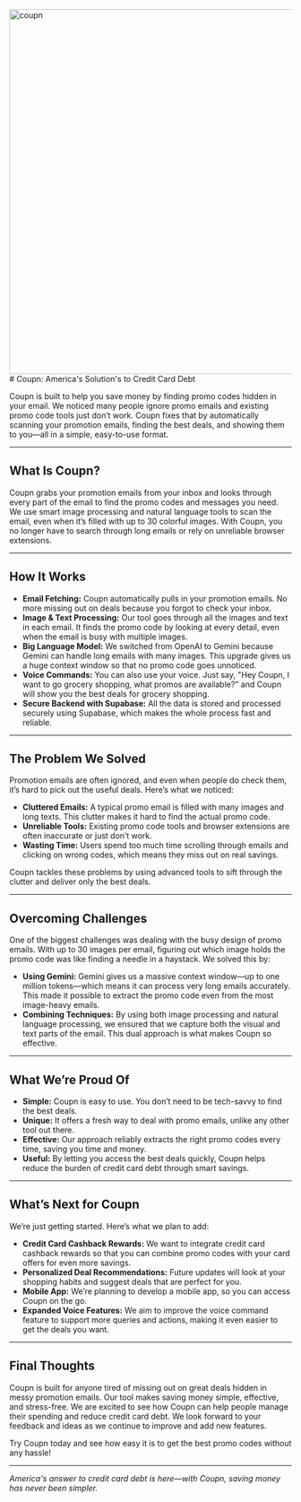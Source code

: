 <img width="651" alt="coupn" src="https://github.com/user-attachments/assets/0bad20d3-31c2-4752-9708-9054c1f1bae1" />
# Coupn: America's Solution's to Credit Card Debt

Coupn is built to help you save money by finding promo codes hidden in your email. We noticed many people ignore promo emails and existing promo code tools just don’t work. Coupn fixes that by automatically scanning your promotion emails, finding the best deals, and showing them to you—all in a simple, easy-to-use format.

---

## What Is Coupn?

Coupn grabs your promotion emails from your inbox and looks through every part of the email to find the promo codes and messages you need. We use smart image processing and natural language tools to scan the email, even when it’s filled with up to 30 colorful images. With Coupn, you no longer have to search through long emails or rely on unreliable browser extensions.

---

## How It Works

- **Email Fetching:** Coupn automatically pulls in your promotion emails. No more missing out on deals because you forgot to check your inbox.
- **Image & Text Processing:** Our tool goes through all the images and text in each email. It finds the promo code by looking at every detail, even when the email is busy with multiple images.
- **Big Language Model:** We switched from OpenAI to Gemini because Gemini can handle long emails with many images. This upgrade gives us a huge context window so that no promo code goes unnoticed.
- **Voice Commands:** You can also use your voice. Just say, "Hey Coupn, I want to go grocery shopping, what promos are available?" and Coupn will show you the best deals for grocery shopping.
- **Secure Backend with Supabase:** All the data is stored and processed securely using Supabase, which makes the whole process fast and reliable.

---

## The Problem We Solved

Promotion emails are often ignored, and even when people do check them, it’s hard to pick out the useful deals. Here’s what we noticed:

- **Cluttered Emails:** A typical promo email is filled with many images and long texts. This clutter makes it hard to find the actual promo code.
- **Unreliable Tools:** Existing promo code tools and browser extensions are often inaccurate or just don’t work.
- **Wasting Time:** Users spend too much time scrolling through emails and clicking on wrong codes, which means they miss out on real savings.

Coupn tackles these problems by using advanced tools to sift through the clutter and deliver only the best deals.

---

## Overcoming Challenges

One of the biggest challenges was dealing with the busy design of promo emails. With up to 30 images per email, figuring out which image holds the promo code was like finding a needle in a haystack. We solved this by:

- **Using Gemini:** Gemini gives us a massive context window—up to one million tokens—which means it can process very long emails accurately. This made it possible to extract the promo code even from the most image-heavy emails.
- **Combining Techniques:** By using both image processing and natural language processing, we ensured that we capture both the visual and text parts of the email. This dual approach is what makes Coupn so effective.

---

## What We’re Proud Of

- **Simple:** Coupn is easy to use. You don’t need to be tech-savvy to find the best deals.
- **Unique:** It offers a fresh way to deal with promo emails, unlike any other tool out there.
- **Effective:** Our approach reliably extracts the right promo codes every time, saving you time and money.
- **Useful:** By letting you access the best deals quickly, Coupn helps reduce the burden of credit card debt through smart savings.

---

## What’s Next for Coupn

We’re just getting started. Here’s what we plan to add:

- **Credit Card Cashback Rewards:** We want to integrate credit card cashback rewards so that you can combine promo codes with your card offers for even more savings.
- **Personalized Deal Recommendations:** Future updates will look at your shopping habits and suggest deals that are perfect for you.
- **Mobile App:** We’re planning to develop a mobile app, so you can access Coupn on the go.
- **Expanded Voice Features:** We aim to improve the voice command feature to support more queries and actions, making it even easier to get the deals you want.

---

## Final Thoughts

Coupn is built for anyone tired of missing out on great deals hidden in messy promotion emails. Our tool makes saving money simple, effective, and stress-free. We are excited to see how Coupn can help people manage their spending and reduce credit card debt. We look forward to your feedback and ideas as we continue to improve and add new features.

Try Coupn today and see how easy it is to get the best promo codes without any hassle!

---

*America's answer to credit card debt is here—with Coupn, saving money has never been simpler.*
